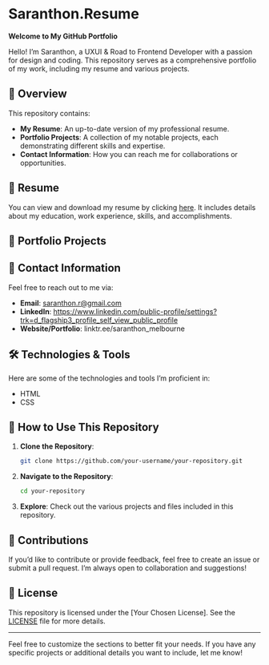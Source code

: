 # Saranthon.Resume

**Welcome to My GitHub Portfolio**

Hello! I’m Saranthon, a UXUI & Road to Frontend Developer with a passion for design and coding. This repository serves as a comprehensive portfolio of my work, including my resume and various projects.

## 🚀 Overview

This repository contains:

- **My Resume**: An up-to-date version of my professional resume.
- **Portfolio Projects**: A collection of my notable projects, each demonstrating different skills and expertise.
- **Contact Information**: How you can reach me for collaborations or opportunities.

## 📄 Resume

You can view and download my resume by clicking [here](path-to-resume-file). It includes details about my education, work experience, skills, and accomplishments.

## 💼 Portfolio Projects


## 🔗 Contact Information

Feel free to reach out to me via:

- **Email**: saranthon.r@gmail.com
- **LinkedIn**: https://www.linkedin.com/public-profile/settings?trk=d_flagship3_profile_self_view_public_profile
- **Website/Portfolio**: linktr.ee/saranthon_melbourne

## 🛠️ Technologies & Tools

Here are some of the technologies and tools I’m proficient in:

- HTML
- CSS

## 📜 How to Use This Repository

1. **Clone the Repository**: 
   ```bash
   git clone https://github.com/your-username/your-repository.git
   ```

2. **Navigate to the Repository**:
   ```bash
   cd your-repository
   ```

3. **Explore**: Check out the various projects and files included in this repository.

## 🤝 Contributions

If you’d like to contribute or provide feedback, feel free to create an issue or submit a pull request. I’m always open to collaboration and suggestions!

## 📝 License

This repository is licensed under the [Your Chosen License]. See the [LICENSE](link-to-license) file for more details.

---

Feel free to customize the sections to better fit your needs. If you have any specific projects or additional details you want to include, let me know!
